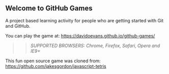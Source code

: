 ## Welcome to GitHub Games

A project based learning activity for people who are getting started with Git and GitHub.

You can play the game at: https://davidoevans.github.io/github-games/

>> _*SUPPORTED BROWSERS*: Chrome, Firefox, Safari, Opera and IE9+_

This fun open source game was cloned from: https://github.com/jakesgordon/javascript-tetris
